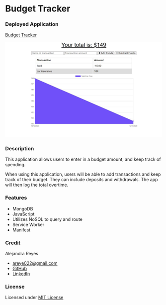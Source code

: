 # Budget Tracker

### Deployed Application 
[Budget Tracker]()

![Screenshot of budget tracker](./public/images/budget1.JPG)


### Description 
This application allows users to enter in a budget amount, and keep track of spending. 

When using this application, users will be able to add  transactions and keep track of their budget. They can include deposits and withdrawals. The app will then log the total overtime. 

### Features
* MongoDB 
* JavaScript    
* Utilizes NoSQL to query and route
* Service Worker
* Manifest 

### Credit
Alejandra Reyes
* areye022@gmail.com
* [GitHub](https://github.com/areye022)
* [LinkedIn](https://www.linkedin.com/in/alejandrareyes022/)

### License
Licensed under [MIT License](./LICENSE)